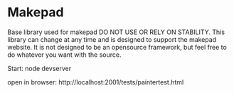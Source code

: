 # Makepad
Base library used for makepad DO NOT USE OR RELY ON STABILITY. This library can change at any time and is designed to support the makepad website. It is not designed to be an opensource framework, but feel free to do whatever you want with the source.

Start: node devserver

open in browser: http://localhost:2001/tests/paintertest.html
